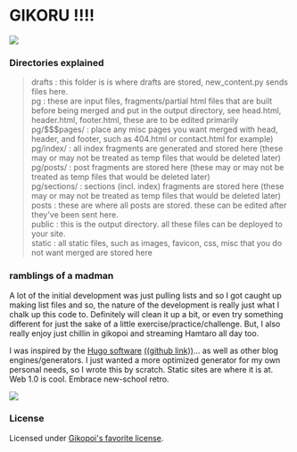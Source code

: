 # GIKORU !!!!
![](https://booru.gikopoi.com/_images/1675480a36b6a1c8cbb815a1fa9fd93b/184%20-%20gikoru.png)

### Directories explained

>drafts : this folder is is where drafts are stored, new_content.py sends files here.\
>pg : these are input files, fragments/partial html files that are built before being merged and put in the output directory, see head.html, header.html, footer.html, these are to be edited primarily\
>pg/$$$pages/ : place any misc pages you want merged with head, header, and footer, such as 404.html or contact.html for example)\
>pg/index/ : all index fragments are generated and stored here (these may or may not be treated as temp files that would be deleted later)\
>pg/posts/ : post fragments are stored here (these may or may not be treated as temp files that would be deleted later)\
>pg/sections/ : sections (incl. index) fragments are stored here (these may or may not be treated as temp files that would be deleted later)\
>posts : these are where all posts are stored. these can be edited after they've been sent here.\
>public : this is the output directory. all these files can be deployed to your site.\
static : all static files, such as images, favicon, css, misc that you do not want merged are stored here

### ramblings of a madman

A lot of the initial development was just pulling lists and so I got caught up making list files and so, the nature of the development is really just what I chalk up this code to. Definitely will clean it up a bit, or even try something different for just the sake of a little exercise/practice/challenge.
But, I also really enjoy just chillin in gikopoi and streaming Hamtaro all day too.

I was inspired by the [Hugo software](https://gohugo.io/) [((github link))](https://github.com/gohugoio/hugo)... as well as other blog engines/generators. I just wanted a more optimized generator for my own personal needs, so I wrote this by scratch. Static sites are where it is at. Web 1.0 is cool. Embrace new-school retro.

![](https://booru.gikopoi.com/_images/467a753d771eeb26b5a1014e05d0ee60/185%20-%20akai%20coffee%20lazy%20moon.png)

### License

Licensed under [Gikopoi's favorite license](https://github.com/153/goatse-license).